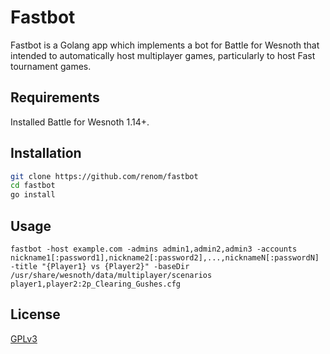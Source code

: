 # Fastbot

Fastbot is a Golang app which implements a bot for Battle for Wesnoth that intended to automatically host multiplayer games, particularly to host Fast tournament games.

## Requirements

Installed Battle for Wesnoth 1.14+.

## Installation

```bash
git clone https://github.com/renom/fastbot
cd fastbot
go install
```

## Usage

```
fastbot -host example.com -admins admin1,admin2,admin3 -accounts nickname1[:password1],nickname2[:password2],...,nicknameN[:passwordN] -title "{Player1} vs {Player2}" -baseDir /usr/share/wesnoth/data/multiplayer/scenarios player1,player2:2p_Clearing_Gushes.cfg
```

## License

[GPLv3](https://www.gnu.org/licenses/gpl-3.0.txt)

